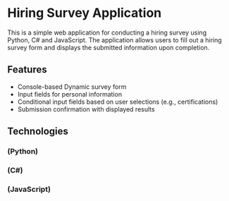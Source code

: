 # Hiring Survey Application

This is a simple web application for conducting a hiring survey using Python, C# and JavaScript. The application allows users to fill out a hiring survey form and displays the submitted information upon completion.

## Features

- Console-based Dynamic survey form
- Input fields for personal information
- Conditional input fields based on user selections (e.g., certifications)
- Submission confirmation with displayed results

## Technologies

### (Python)
### (C#)
### (JavaScript)
